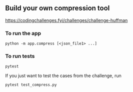 ## Build your own compression tool

https://codingchallenges.fyi/challenges/challenge-huffman


### To run the app

`python -m app.compress [<json_file1> ...]` 


### To run tests 

`pytest`

If you just want to test the cases from the challenge, run 

`pytest test_compress.py`